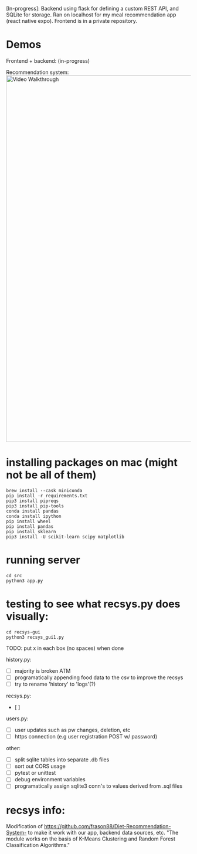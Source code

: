 
[In-progress]: Backend using flask for defining a custom REST API, and SQLite for storage. Ran on localhost for my meal recommendation app (react native expo). Frontend is in a private repository.

# Demos
Frontend + backend:
(in-progress)

Recommendation system:
<img src='demos/recsys_gui1.gif' width=1000 title='Reccomendation system GUI' width='' alt='Video Walkthrough' />

# installing packages on mac (might not be all of them)
```
brew install --cask miniconda
pip install -r requirements.txt
pip3 install pipreqs
pip3 install pip-tools 
conda install pandas   
conda install ipython
pip install wheel
pip install pandas
pip install sklearn
pip3 install -U scikit-learn scipy matplotlib
```

# running server
```
cd src
python3 app.py
```

# testing to see what recsys.py does visually:
```
cd recsys-gui
python3 recsys_gui1.py
```

TODO:
put x in each box (no spaces) when done

history.py:
- [ ] majority is broken ATM
- [ ] programatically appending food data to the csv to improve the recsys
- [ ] try to rename 'history' to 'logs'(?)

recsys.py:
- [ ] 

users.py:
- [ ] user updates such as pw changes, deletion, etc
- [ ] https connection (e.g user registration POST w/ password)

other:
- [ ] split sqlite tables into separate .db files
- [ ] sort out CORS usage
- [ ] pytest or unittest
- [ ] debug environment variables
- [ ] programatically assign sqlite3 conn's to values derived from .sql files

# recsys info:
Modification of 
https://github.com/frason88/Diet-Recommendation-System- to make it work with our app, backend data sources, etc. 
"The module works on the basis of K-Means Clustering and Random Forest Classification Algorithms."
